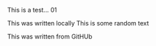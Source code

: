 This is a test... 01

This was written locally
This is some random text

This was written from GitHUb
